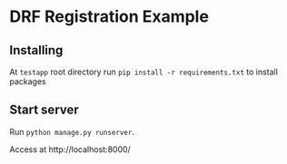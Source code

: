 # DRF Registration Example

## Installing

At `testapp` root directory run `pip install -r requirements.txt` to install packages

## Start server

Run `python manage.py runserver`.

Access at http://localhost:8000/
